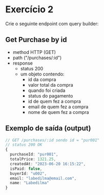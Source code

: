 # Exercício 2
Crie o seguinte endpoint com query builder:

## Get Purchase by id
- method HTTP (GET)
- path ("/purchases/:id")
- response
  - status 200
  - um objeto contendo:
    - id da compra
    - valor total da compra
    - quando foi criada
    - status do pagamento
    - id de quem fez a compra
    - email de quem fez a compra
    - nome de quem fez a compra

## Exemplo de saída (output)
```typescript
// GET /purchases/:id sendo id = "pur001"
// status 200 OK
{
  purchaseId: "pur001",
  totalPrice: 1321.25,
  createdAt: "2023-06-20 16:15:22",
  isPaid: false,
  buyerId: "u002",
  email: "labedilma@email.com",
  name: "Labedilma"
}
```
